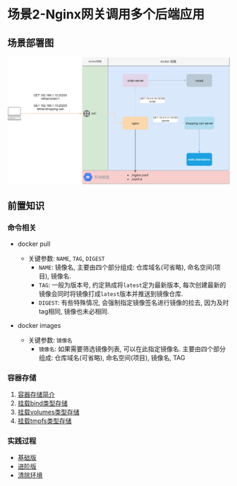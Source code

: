 # 场景2-Nginx网关调用多个后端应用

## 场景部署图

![场景2-场景部署图](./assets/images/deploy_architecture_01.png)

## 前置知识

### 命令相关

* docker pull
  * 关键参数: `NAME`, `TAG`, `DIGEST`
    * `NAME`: 镜像名, 主要由四个部分组成: 仓库域名(可省略), 命名空间(项目), 镜像名.
    * `TAG`: 一般为版本号, 约定熟成将`latest`定为最新版本, 每次创建最新的镜像会同时将镜像打成`latest`版本并推送到镜像仓库.
    * `DIGEST`: 有些特殊情况, 会强制指定镜像签名进行镜像的拉去, 因为及时tag相同, 镜像也未必相同.

* docker images
  * 关键参数: `镜像名`
    * `镜像名`: 如果需要筛选镜像列表, 可以在此指定镜像名. 主要由四个部分组成: 仓库域名(可省略), 命名空间(项目), 镜像名, TAG

### 容器存储

1. [容器存储简介](https://docs.docker.com/storage)
1. [挂载bind类型存储](https://docs.docker.com/storage/bind-mounts)
1. [挂载volumes类型存储](https://docs.docker.com/storage/volumes)
1. [挂载tmpfs类型存储](https://docs.docker.com/storage/tmpfs)

### 实践过程

* [基础版](base.md)
* [进阶版](adv.md)
* [清除环境](clean.md)
